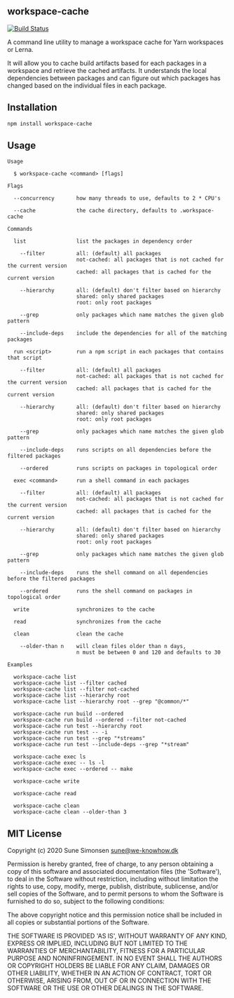 ## workspace-cache 

[![Build Status](https://travis-ci.org/sunesimonsen/workspace-cache.svg?branch=master)](https://travis-ci.org/sunesimonsen/workspace-cache)

A command line utility to manage a workspace cache for Yarn workspaces or Lerna.

It will allow you to cache build artifacts based for each packages in a
workspace and retrieve the cached artifacts. It understands the local
dependencies between packages and can figure out which packages has changed
based on the individual files in each package.

## Installation

``` sh
npm install workspace-cache
```

## Usage

```
Usage

  $ workspace-cache <command> [flags]

Flags

  --concurrency       how many threads to use, defaults to 2 * CPU's

  --cache             the cache directory, defaults to .workspace-cache

Commands

  list                list the packages in dependency order

    --filter          all: (default) all packages
                      not-cached: all packages that is not cached for the current version
                      cached: all packages that is cached for the current version

    --hierarchy       all: (default) don't filter based on hierarchy
                      shared: only shared packages
                      root: only root packages

    --grep            only packages which name matches the given glob pattern

    --include-deps    include the dependencies for all of the matching packages

  run <script>        run a npm script in each packages that contains that script

    --filter          all: (default) all packages
                      not-cached: all packages that is not cached for the current version
                      cached: all packages that is cached for the current version

    --hierarchy       all: (default) don't filter based on hierarchy
                      shared: only shared packages
                      root: only root packages

    --grep            only packages which name matches the given glob pattern

    --include-deps    runs scripts on all dependencies before the filtered packages

    --ordered         runs scripts on packages in topological order

  exec <command>      run a shell command in each packages

    --filter          all: (default) all packages
                      not-cached: all packages that is not cached for the current version
                      cached: all packages that is cached for the current version

    --hierarchy       all: (default) don't filter based on hierarchy
                      shared: only shared packages
                      root: only root packages

    --grep            only packages which name matches the given glob pattern

    --include-deps    runs the shell command on all dependencies before the filtered packages

    --ordered         runs the shell command on packages in topological order

  write               synchronizes to the cache

  read                synchronizes from the cache

  clean               clean the cache

    --older-than n    will clean files older than n days,
                      n must be between 0 and 120 and defaults to 30

Examples

  workspace-cache list
  workspace-cache list --filter cached
  workspace-cache list --filter not-cached
  workspace-cache list --hierarchy root
  workspace-cache list --hierarchy root --grep "@common/*"

  workspace-cache run build --ordered
  workspace-cache run build --ordered --filter not-cached
  workspace-cache run test --hierarchy root
  workspace-cache run test -- -i
  workspace-cache run test --grep "*streams"
  workspace-cache run test --include-deps --grep "*stream"

  workspace-cache exec ls
  workspace-cache exec -- ls -l
  workspace-cache exec --ordered -- make

  workspace-cache write

  workspace-cache read

  workspace-cache clean
  workspace-cache clean --older-than 3
```

## MIT License

Copyright (c) 2020 Sune Simonsen sune@we-knowhow.dk

Permission is hereby granted, free of charge, to any person obtaining a copy of this software and associated documentation files (the 'Software'), to deal in the Software without restriction, including without limitation the rights to use, copy, modify, merge, publish, distribute, sublicense, and/or sell copies of the Software, and to permit persons to whom the Software is furnished to do so, subject to the following conditions:

The above copyright notice and this permission notice shall be included in all copies or substantial portions of the Software.

THE SOFTWARE IS PROVIDED 'AS IS', WITHOUT WARRANTY OF ANY KIND, EXPRESS OR IMPLIED, INCLUDING BUT NOT LIMITED TO THE WARRANTIES OF MERCHANTABILITY, FITNESS FOR A PARTICULAR PURPOSE AND NONINFRINGEMENT. IN NO EVENT SHALL THE AUTHORS OR COPYRIGHT HOLDERS BE LIABLE FOR ANY CLAIM, DAMAGES OR OTHER LIABILITY, WHETHER IN AN ACTION OF CONTRACT, TORT OR OTHERWISE, ARISING FROM, OUT OF OR IN CONNECTION WITH THE SOFTWARE OR THE USE OR OTHER DEALINGS IN THE SOFTWARE.
